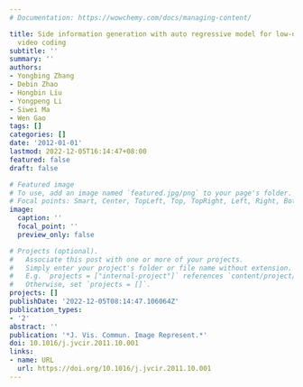 ```yaml
---
# Documentation: https://wowchemy.com/docs/managing-content/

title: Side information generation with auto regressive model for low-delay distributed
  video coding
subtitle: ''
summary: ''
authors:
- Yongbing Zhang
- Debin Zhao
- Hongbin Liu
- Yongpeng Li
- Siwei Ma
- Wen Gao
tags: []
categories: []
date: '2012-01-01'
lastmod: 2022-12-05T16:14:47+08:00
featured: false
draft: false

# Featured image
# To use, add an image named `featured.jpg/png` to your page's folder.
# Focal points: Smart, Center, TopLeft, Top, TopRight, Left, Right, BottomLeft, Bottom, BottomRight.
image:
  caption: ''
  focal_point: ''
  preview_only: false

# Projects (optional).
#   Associate this post with one or more of your projects.
#   Simply enter your project's folder or file name without extension.
#   E.g. `projects = ["internal-project"]` references `content/project/deep-learning/index.md`.
#   Otherwise, set `projects = []`.
projects: []
publishDate: '2022-12-05T08:14:47.106064Z'
publication_types:
- '2'
abstract: ''
publication: '*J. Vis. Commun. Image Represent.*'
doi: 10.1016/j.jvcir.2011.10.001
links:
- name: URL
  url: https://doi.org/10.1016/j.jvcir.2011.10.001
---
```

